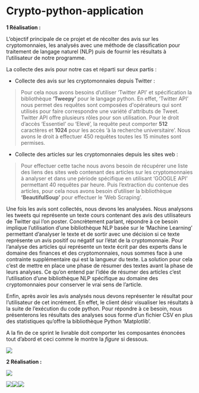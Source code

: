 # Crypto-python-application

**1 Réalisation :**

L’objectif principale de ce projet et de récolter des avis sur les
cryptomonnaies, les analysés avec une méthode de classification pour
traitement de langage naturel (NLP) puis de fournir les résultats à
l’utilisateur de notre programme.

La collecte des avis pour notre cas et réparti sur deux partis :

  - Collecte des avis sur les cryptomonnaies depuis Twitter :

> Pour cela nous avons besoins d’utiliser ‘Twitter API’ et spécification
> la bibliothèque **‘Tweepy’** pour le langage python. En effet,
> ‘Twitter API’ nous permet des requêtes sont composées d'opérateurs
> qui sont utilisés pour faire correspondre une variété d'attributs de
> Tweet. Twitter API offre plusieurs rôles pour son utilisation. Pour le
> droit d’accès ‘Essentiel’ ou ‘Elevé’, la requête peut comporter
> **512** caractères et **1024** pour les accès ‘à la recherche
> universitaire’. Nous avons le droit à effectuer 450 requêtes toutes
> les 15 minutes sont permises.

  - Collecte des articles sur les cryptomonnaies depuis les sites web :

> Pour effectuer cette tache nous avons besoin de récupérer une liste
> des liens des sites web contenant des articles sur les cryptomonnaies
> à analyser et dans une période spécifique en utilisant ‘GOOGLE API’
> permettant 40 requêtes par heure. Puis l’extraction du contenue des
> articles, pour cela nous avons besoin d’utiliser la bibliothèque
> **‘BeautifulSoup’** pour effectuer le ‘Web Scraping’.

Une fois les avis sont collectés, nous devons les analysées. Nous
analysons les tweets qui représente un texte cours contenant des avis
des utilisateurs de Twitter qui l’on poster. Concrètement parlant,
répondre à ce besoin implique l’utilisation d’une bibliothèque NLP
basée sur le ‘Machine Learning’ permettant d’analyser le texte et de
sortir avec une décision si ce texte représente un avis positif ou
négatif sur l’état de la cryptomonnaie. Pour l’analyse des articles qui
représente un texte écrit par des experts dans le domaine des finances
et des cryptomonnaies, nous sommes face à une contrainte supplémentaire
qui est la langueur du texte. La solution pour cela c’est de mettre en
place une phase de résumer des textes avant la phase de leurs analyses.
Ce qu’on entend par l’idée de résumer des articles c’est l’utilisation
d’une bibliothèque NLP spécifique au domaine des cryptomonnaies pour
conserver le vrai sens de l’article.

Enfin, après avoir les avis analysés nous devons représenter le résultat
pour l’utilisateur de cet incrément. En effet, le client désir
visualiser les résultats à la suite de l’exécution du code python. Pour
répondre à ce besoin, nous présenterons les résultats des analyses sous
forme d’un fichier CSV en plus des statistiques qu’offre la bibliothèque
Python ‘Matplotlib’.

A la fin de ce sprint le livrable doit comporter les composantes
énoncées tout d’abord et ceci comme le montre la *figure* si dessous.

![](media/image1.png)

**2 Réalisation :**

![](media/image2.png)

![](media/image3.png)![](media/image4.png)![](media/image5.png)
